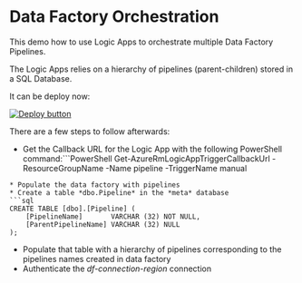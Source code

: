 # Data Factory Orchestration

This demo how to use Logic Apps to orchestrate multiple Data Factory Pipelines.

The Logic Apps relies on a hierarchy of pipelines (parent-children) stored in a SQL Database.

It can be deploy now:

[![Deploy button](http://azuredeploy.net/deploybutton.png)](https://portal.azure.com/#create/Microsoft.Template/uri/https:%2F%2Fraw.githubusercontent.com%2Fvplauzon%2Flogic-apps%2Fmaster%2Fdata-factory-orchestration%2FDeployment%2Fdeploy.json)

There are a few steps to follow afterwards:

* Get the Callback URL for the Logic App with the following PowerShell command:```PowerShell
Get-AzureRmLogicAppTriggerCallbackUrl -ResourceGroupName <Resource Group Name> -Name pipeline -TriggerName manual
```
* Populate the data factory with pipelines
* Create a table *dbo.Pipeline* in the *meta* database
```sql
CREATE TABLE [dbo].[Pipeline] (
    [PipelineName]       VARCHAR (32) NOT NULL,
    [ParentPipelineName] VARCHAR (32) NULL
);
```
* Populate that table with a hierarchy of pipelines corresponding to the pipelines names created in data factory
* Authenticate the *df-connection-region* connection